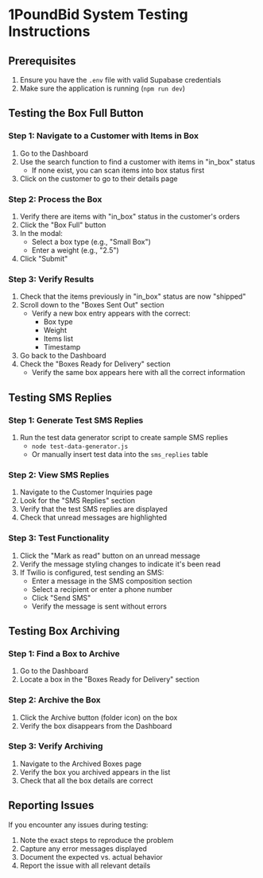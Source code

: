 # 1PoundBid System Testing Instructions

## Prerequisites
1. Ensure you have the `.env` file with valid Supabase credentials
2. Make sure the application is running (`npm run dev`)

## Testing the Box Full Button

### Step 1: Navigate to a Customer with Items in Box
1. Go to the Dashboard
2. Use the search function to find a customer with items in "in_box" status
   - If none exist, you can scan items into box status first
3. Click on the customer to go to their details page

### Step 2: Process the Box
1. Verify there are items with "in_box" status in the customer's orders
2. Click the "Box Full" button
3. In the modal:
   - Select a box type (e.g., "Small Box")
   - Enter a weight (e.g., "2.5")
4. Click "Submit"

### Step 3: Verify Results
1. Check that the items previously in "in_box" status are now "shipped"
2. Scroll down to the "Boxes Sent Out" section
   - Verify a new box entry appears with the correct:
     - Box type
     - Weight
     - Items list
     - Timestamp
3. Go back to the Dashboard
4. Check the "Boxes Ready for Delivery" section
   - Verify the same box appears here with all the correct information

## Testing SMS Replies

### Step 1: Generate Test SMS Replies
1. Run the test data generator script to create sample SMS replies
   - `node test-data-generator.js`
   - Or manually insert test data into the `sms_replies` table

### Step 2: View SMS Replies
1. Navigate to the Customer Inquiries page
2. Look for the "SMS Replies" section
3. Verify that the test SMS replies are displayed
4. Check that unread messages are highlighted

### Step 3: Test Functionality
1. Click the "Mark as read" button on an unread message
2. Verify the message styling changes to indicate it's been read
3. If Twilio is configured, test sending an SMS:
   - Enter a message in the SMS composition section
   - Select a recipient or enter a phone number
   - Click "Send SMS"
   - Verify the message is sent without errors

## Testing Box Archiving

### Step 1: Find a Box to Archive
1. Go to the Dashboard
2. Locate a box in the "Boxes Ready for Delivery" section

### Step 2: Archive the Box
1. Click the Archive button (folder icon) on the box
2. Verify the box disappears from the Dashboard

### Step 3: Verify Archiving
1. Navigate to the Archived Boxes page
2. Verify the box you archived appears in the list
3. Check that all the box details are correct

## Reporting Issues
If you encounter any issues during testing:
1. Note the exact steps to reproduce the problem
2. Capture any error messages displayed
3. Document the expected vs. actual behavior
4. Report the issue with all relevant details